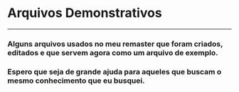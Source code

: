 # Arquivos Demonstrativos
<hr>

### Alguns arquivos usados no meu remaster que foram criados, editados e que servem agora como um arquivo de exemplo. 
### Espero que seja de grande ajuda para aqueles que buscam o mesmo conhecimento que eu busquei.

